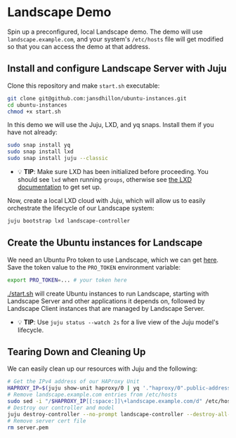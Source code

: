 # Landscape Demo

Spin up a preconfigured, local Landscape demo. The demo will use `landscape.example.com`, and your system's `/etc/hosts` file will get modified so that you can access the demo at that address.

## Install and configure Landscape Server with Juju


Clone this repository and make `start.sh` executable:

```bash
git clone git@github.com:jansdhillon/ubuntu-instances.git
cd ubuntu-instances
chmod +x start.sh
```

In this demo we will use the Juju, LXD, and yq snaps. Install
them if you have not already:

```bash
sudo snap install yq
sudo snap install lxd
sudo snap install juju --classic
```

- 💡 **TIP**: Make sure LXD has been initialized before proceeding. You should see `lxd` when running `groups`, otherwise see [the LXD documentation](https://documentation.ubuntu.com/lxd) to get set up.


Now, create a local LXD cloud with Juju, which will allow us to easily orchestrate the lifecycle of our Landscape system:

```bash
juju bootstrap lxd landscape-controller
```

## Create the Ubuntu instances for Landscape

We need an Ubuntu Pro token to use Landscape, which we can get [here](https://ubuntu.com/pro/dashboard). Save the token value to the `PRO_TOKEN` environment variable:

```bash
export PRO_TOKEN=... # your token here
```

[./start.sh](start.sh) will create Ubuntu instances to run Landscape, starting with Landscape Server and other applications it depends on, followed by Landscape Client instances that are  managed by Landscape Server.

- 💡 **TIP**: Use `juju status --watch 2s` for a live view of the Juju model's lifecycle.

## Tearing Down and Cleaning Up

We can easily clean up our resources with Juju and the following:

```bash
# Get the IPv4 address of our HAProxy Unit
HAPROXY_IP=$(juju show-unit haproxy/0 | yq '."haproxy/0".public-address')
# Remove landscape.example.com entries from /etc/hosts
sudo sed -i "/$HAPROXY_IP[[:space:]]\+landscape.example.com/d" /etc/hosts
# Destroy our controller and model
juju destroy-controller --no-prompt landscape-controller --destroy-all-models --no-wait --force
# Remove server cert file
rm server.pem
```
